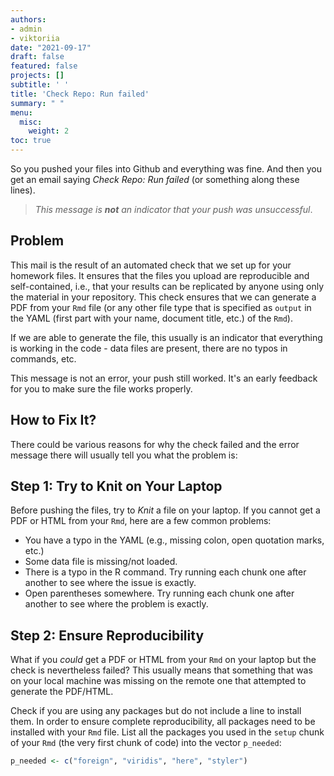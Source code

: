 ```yaml
---
authors:
- admin
- viktoriia
date: "2021-09-17"
draft: false
featured: false
projects: []
subtitle: ' '
title: 'Check Repo: Run failed'
summary: " "  
menu:
  misc:
    weight: 2
toc: true
---
```



So you pushed your files into Github and everything was fine. And then you get an email saying *Check Repo: Run failed* (or something along these lines). 

> _This message is **not** an indicator that your push was unsuccessful_. 

## Problem

This mail is the result of an automated check that we set up for your homework files. It ensures that the files you upload are reproducible and self-contained, i.e., that your results can be replicated by anyone using only the material in your repository. This check ensures that we can generate a PDF from your `Rmd` file (or any other file type that is specified as `output` in the YAML (first part with your name, document title, etc.) of the `Rmd`). 

If we are able to generate the file, this usually is an indicator that everything is working in the code - data files are present, there are no typos in commands, etc. 

This message is not an error, your push still worked. It's an early feedback for you to make sure the file works properly.


## How to Fix It?

There could be various reasons for why the check failed and the error message there will usually tell you what the problem is:

## Step 1: Try to Knit on Your Laptop

Before pushing the files, try to *Knit* a file on your laptop. If you cannot get a PDF or HTML from your `Rmd`, here are a few common problems:

- You have a typo in the YAML (e.g., missing colon, open quotation marks, etc.)
- Some data file is missing/not loaded.
- There is a typo in the R command. Try running each chunk one after another to see where the issue is exactly. 
- Open parentheses somewhere. Try running each chunk one after another to see where the problem is exactly. 

## Step 2: Ensure Reproducibility 

What if you *could* get a PDF or HTML from your `Rmd` on your laptop but the check is nevertheless failed? This usually means that something that was on your local machine was missing on the remote one that attempted to generate the PDF/HTML. 

Check if you are using any packages but do not include a line to install them. In order to ensure complete reproducibility, all packages need to be installed with your `Rmd` file. List all the packages you used in the `setup` chunk of your `Rmd` (the very first chunk of code) into the vector `p_needed`:

```r
p_needed <- c("foreign", "viridis", "here", "styler")
```



 